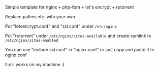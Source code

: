 Simple template for nginx + php-fpm + let's encrypt + rutorrent 

Replace pathes etc. with your own. 

Put "letsencrypt.conf" and "ssl.conf" under `/etc/nginx`

Put "rutorrent" under `/etc/nginx/sites-available` and create symlink to `/etc/nginx/sites-enabled`

You can use "include ssl.conf" in "nginx.conf" or just copy and paste it to nginx.conf 

tl;dr: works on my machine :)   
